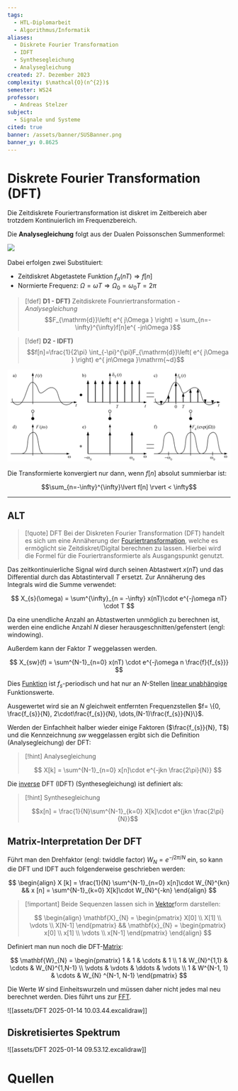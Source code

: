 ```yaml
---
tags:
  - HTL-Diplomarbeit
  - Algorithmus/Informatik
aliases:
  - Diskrete Fourier Transformation
  - IDFT
  - Synthesegleichung
  - Analysegleichung
created: 27. Dezember 2023
complexity: $\mathcal{O}(n^{2})$
semester: WS24
professor:
  - Andreas Stelzer
subject:
  - Signale und Systeme
cited: true
banner: /assets/banner/SUSBanner.png
banner_y: 0.8625
---
```


# Diskrete Fourier Transformation (DFT)

Die Zeitdiskrete Fouriertransformation ist diskret im Zeitbereich aber trotzdem Kontinuierlich im Frequenzbereich.

Die **Analysegleichung** folgt aus der Dualen Poissonschen Summenformel:

![](Poissonsche%20Summenformel.md#^POIS2)

Dabei erfolgen zwei Substituiert:
- Zeitdiskret Abgetastete Funktion $f_{a}(nT) \Rightarrow f[n]$
- Normierte Frequenz: $\Omega=\omega T \Rightarrow \Omega_{0}=\omega_{0}T=2\pi$

> [!def] **D1 - DFT)** Zeitdiskrete Founriertransformation - *Analysegleichung*
> $$F_{\mathrm{d}}\left( e^{ j\Omega } \right) = \sum_{n=-\infty}^{\infty}f[n]e^{ -jn\Omega }$$ 

> [!def] **D2 - IDFT)**  
> $$f[n]=\frac{1}{2\pi} \int_{-\pi}^{\pi}F_{\mathrm{d}}\left( e^{ j\Omega } \right) e^{ jn\Omega }\mathrm{~d}$$

![invert_dark|900](assets/DFT1.png)


Die Transformierte konvergiert nur dann, wenn $f[n]$ absolut summierbar ist:

$$\sum_{n=-\infty}^{\infty}\lvert f[n] \rvert < \infty$$

---
## ALT

> [!quote] DFT
> Bei der Diskreten Fourier Transformation (DFT) handelt es sich um eine Annäherung der [Fouriertransformation](../../Systemtheorie/Fouriertransformation.md), welche es ermöglicht sie Zeitdiskret/Digital berechnen zu lassen. 
> Hierbei wird die Formel für die Fouriertransformierte als Ausgangspunkt genutzt.

Das zeitkontinuierliche Signal wird durch seinen Abtastwert $x(nT)$ und das Differential durch das Abtastintervall $T$ ersetzt. Zur Annäherung des Integrals wird die Summe verwendet:

$$ X_{s}(\omega) = \sum^{\infty}_{n = -\infty} x(nT)\cdot e^{-j\omega nT} \cdot T $$

Da eine unendliche Anzahl an Abtastwerten unmöglich zu berechnen ist, werden eine endliche Anzahl $N$ dieser herausgeschnitten/gefenstert (engl: windowing).

Außerdem kann der Faktor $T$ weggelassen werden.

$$ X_{sw}(f) = \sum^{N-1}_{n=0} x(nT) \cdot e^{-j\omega n \frac{f}{f_{s}}} $$

Dies [Funktion](../../Mathematik/Algebra/Abbild.md) ist $f_{s}$-periodisch und hat nur an $N$-Stellen [linear unabhängige](../../Mathematik/Algebra/Lineare%20Abhängigkeit.md) Funktionswerte.

Ausgewertet wird sie an $N$ gleichweit entfernten Frequenzstellen $f= \{0, \frac{f_{s}}{N}, 2\cdot\frac{f_{s}}{N}, \dots,(N-1)\frac{f_{s}}{N}\}$.

Werden der Einfachheit halber wieder einige Faktoren ($\frac{f_{s}}{N}, T$) und die Kennzeichnung $sw$ weggelassen ergibt sich die Definition (Analysegleichung) der DFT:

> [!hint] Analysegleichung
>
> $$
> X[k] = \sum^{N-1}_{n=0} x[n]\cdot e^{-jkn \frac{2\pi}{N}}
> $$

Die [inverse](Gauß-Jordan-Verfahren.md) DFT (IDFT) (Synthesegleichung) ist definiert als:

> [!hint] Synthesegleichung
>
> $$x[n] = \frac{1}{N}\sum^{N-1}_{k=0} X[k]\cdot e^{jkn \frac{2\pi}{N}}$$


## Matrix-Interpretation Der DFT

Führt man den Drehfaktor (engl: twiddle factor) $W_{N} = e^{-j2\pi/N}$ ein, so kann die DFT und IDFT auch folgenderweise geschrieben werden:

$$
\begin{align}
X [k] = \frac{1}{N} \sum^{N-1}_{n=0} x[n]\cdot W_{N}^{kn} && x [n] = \sum^{N-1}_{k=0} X[k]\cdot W_{N}^{-kn}
\end{align}
$$

> [!important] Beide Sequenzen lassen sich in [Vektor](../../Mathematik/Algebra/Vektor.md)form darstellen:
>
> $$
\begin{align}  
\mathbf{X}_{N} = \begin{pmatrix}  
X[0] \\  
X[1] \\  
\vdots \\  
X[N-1]  
\end{pmatrix} &&  
\mathbf{x}_{N} = \begin{pmatrix}  
x[0] \\  
x[1] \\  
\vdots \\  
x[N-1]  
\end{pmatrix}  
\end{align}
> $$

Definiert man nun noch die DFT-[Matrix](Matrix.md):

$$
\mathbf{W}_{N} = \begin{pmatrix}
1 & 1 & \cdots & 1  \\
1 & W_{N}^{1,1} & \cdots & W_{N}^{1,N-1}  \\
\vdots  & \vdots & \ddots & \vdots \\
1 & W^{N-1, 1} & \cdots & W_{N} ^{N-1, N-1}
\end{pmatrix}
$$

Die Werte $W$ sind Einheitswurzeln und müssen daher nicht jedes mal neu berechnet werden. Dies führt uns zur [FFT](FFT.md).

![[assets/DFT 2025-01-14 10.03.44.excalidraw]]

## Diskretisiertes Spektrum

![[assets/DFT 2025-01-14 09.53.12.excalidraw]]

# Quellen

[^1]: Digitale Signalverarbeitung - Daniel ch. v. Grüningen